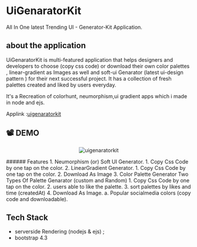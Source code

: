 # UiGenaratorKit
 All In One latest Trending UI - Generator-Kit Application.
 
## about the application
  UiGenaratorKit is multi-featured application  that helps designers and developers to choose  (copy css code) or download their own color palettes , linear-gradient as Images as well and soft-ui Genarator (latest ui-design pattern ) for their next successful project.
It has a collection of fresh palettes created and liked by users everyday.

It's a Recreation of colorhunt, neumorphism,ui gradient apps which i made in node and ejs.

Applink :[uigenaratorkit](https://uigenaratorkit.herokuapp.com)

## :film_projector: DEMO
<p align="center">
<img src="./public/uigenaratorkit.gif" alt="uigenaratorkit">
</p>
###### Features
1. Neumorphism (or) Soft UI Generator.
    1. Copy Css Code  by one tap on the color.
2. LinearGradient Generator.
    1. Copy Css Code  by one tap on the color.
    2. Download As Image
3. Color Palette Generator
   Two Types Of Palette Genarator (custom and Random) 
    1. Copy Css Code by one tap on the color.
    2. users able to like the palette.
    3. sort palettes by likes and time (createdAt)
    4. Download As Image.
   a. Popular socialmedia colors (copy code and downloadable).

## Tech Stack
- serverside Rendering (nodejs & ejs) ;
- bootstrap 4.3


